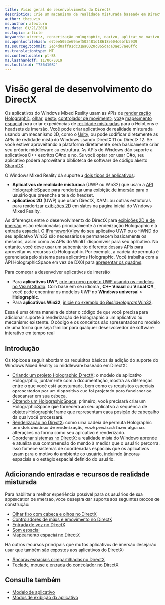 ```yaml
---
title: Visão geral de desenvolvimento do DirectX
description: Crie um mecanismo de realidade misturada baseado em DirectX usando as APIs de realidade mista do Windows diretamente.
author: thetuvix
ms.author: alexturn
ms.date: 03/21/2018
ms.topic: article
keywords: DirectX, renderização Holographic, nativo, aplicativo nativo, WinRT, aplicativo WinRT, APIs de plataforma, mecanismo personalizado, middleware
ms.openlocfilehash: e77ee5053e69aef502481d18618e604c6bfb5939
ms.sourcegitcommit: 2e54d0aff91dc31aa0020c865dada3ae57ae0ffc
ms.translationtype: MT
ms.contentlocale: pt-BR
ms.lasthandoff: 11/06/2019
ms.locfileid: "73641087"
---
```

# <a name="directx-development-overview"></a>Visão geral de desenvolvimento do DirectX


Os aplicativos do Windows Mixed Reality usam as APIs de [renderização Holographic](rendering.md), [olhar](gaze-and-commit.md), [gesto](gaze-and-commit.md#composite-gestures), [controlador de movimento](motion-controllers.md), [voz](voice-input.md)e [mapeamento espacial](spatial-mapping.md) para criar experiências de [realidade misturadas](mixed-reality.md) para o HoloLens e headsets de imersão. Você pode criar aplicativos de realidade misturada usando um mecanismo 3D, como o [Unity](unity-development-overview.md), ou pode codificar diretamente as APIs de realidade mista do Windows usando DirectX 11 ou DirectX 12. Se você estiver aproveitando a plataforma diretamente, será basicamente criar seu próprio middleware ou estrutura. As APIs do Windows dão suporte a aplicativos C++ escritos C#no e no. Se você optar por usar C#o, seu aplicativo poderá aproveitar a biblioteca de software de código aberto [SharpDX](https://sharpdx.org/) .


O Windows Mixed Reality dá suporte a [dois tipos de aplicativos](app-views.md):
* **Aplicativos de realidade misturada** (UWP ou Win32) que usam a [API HolographicSpace](getting-a-holographicspace.md) para renderizar uma [exibição de imersão](app-views.md) para o usuário que preenche a tela do headset.
* **aplicativos 2D** (UWP) que usam DirectX, XAML ou outras estruturas para renderizar [exibições 2D](app-views.md#2d-views) em slates na página inicial do Windows Mixed Reality.


As diferenças entre o desenvolvimento do DirectX para [exibições 2D e de imersão](app-views.md) estão relacionadas principalmente à renderização Holographic e à entrada espacial. O [IFrameworkView](https://msdn.microsoft.com/library/windows/apps/windows.applicationmodel.core.iframeworkview.aspx) do seu aplicativo UWP ou o HWND do seu aplicativo Win32 são necessários e permanecem basicamente os mesmos, assim como as APIs do WinRT disponíveis para seu aplicativo. No entanto, você deve usar um subconjunto diferente dessas APIs para aproveitar os recursos do Holographic. Por exemplo, a cadeia de permuta é gerenciada pelo sistema para aplicativos Holographic. Você trabalha com a API HolographicSpace em vez de DXGI para [apresentar os quadros](rendering-in-directx.md).

Para começar a desenvolver aplicativos de imersão:
* Para **aplicativos UWP**, [crie um novo projeto UWP usando os modelos no Visual Studio](creating-a-holographic-directx-project.md). Com base em seu idioma **, C++ Visual** ou **Visual C#** , você pode encontrar os modelos UWP no **Windows universal** > **Holographic**.
* Para **aplicativos Win32**, [inicie no exemplo do *BasicHologram* Win32](creating-a-holographic-directx-project.md#creating-a-win32-project).

Essa é uma ótima maneira de obter o código de que você precisa para adicionar suporte à renderização de Holographic a um aplicativo ou mecanismo existente. O código e os conceitos são apresentados no modelo de uma forma que seja familiar para qualquer desenvolvedor de software interativo em tempo real.


## <a name="getting-started"></a>Introdução

Os tópicos a seguir abordam os requisitos básicos da adição do suporte do Windows Mixed Reality ao middleware baseado em DirectX:

* [Criando um projeto Holographic DirectX](creating-a-holographic-directx-project.md): o modelo de aplicativo Holographic, juntamente com a documentação, mostra as diferenças entre o que você está acostumado, bem como os requisitos especiais apresentados por um dispositivo que foi projetado para funcionar ao descansar em sua cabeça.
* [Obtendo um HolographicSpace](getting-a-holographicspace.md): primeiro, você precisará criar um HolographicSpace que fornecerá ao seu aplicativo a sequência de objetos HolographicFrame que representam cada posição de cabeçalho da qual você processará.
* [Renderização no DirectX](rendering-in-directx.md): como uma cadeia de permuta Holographic tem dois destinos de renderização, você precisará fazer algumas alterações na forma como seu aplicativo é renderizado.
* [Coordenar sistemas no DirectX](coordinate-systems-in-directx.md): a realidade mista do Windows aprende e atualiza sua compreensão do mundo à medida que o usuário percorra. Isso fornece sistemas de coordenadas espaciais que os aplicativos usam para o motivo do ambiente do usuário, incluindo âncoras espaciais e o estágio espacial definido do usuário.

## <a name="adding-mixed-reality-capabilities-and-inputs"></a>Adicionando entradas e recursos de realidade misturada

Para habilitar a melhor experiência possível para os usuários de sua appslication de imersão, você desejará dar suporte aos seguintes blocos de construção:

* [Olhar fixo com cabeça e olhos no DirectX](gaze-in-directx.md)
* [Controladores de mãos e emovimento no DirectX](hands-and-motion-controllers-in-directx.md)
* [Entrada de voz no DirectX](voice-input-in-directx.md)
* [Som espacial](https://docs.microsoft.com/windows/win32/coreaudio/spatial-sound)
* [Mapeamento espacial no DirectX](spatial-mapping-in-directx.md)


Há outros recursos principais que muitos aplicativos de imersão desejarão usar que também são expostos aos aplicativos do DirectX:

* [Âncoras espaciais compartilhadas no DirectX](shared-spatial-anchors-in-directx.md)
* [Teclado, mouse e entrada do controlador no DirectX](keyboard,-mouse,-and-controller-input-in-directx.md)

## <a name="see-also"></a>Consulte também
* [Modelo de aplicativo](app-model.md)
* [Modos de exibição do aplicativo](app-views.md)
